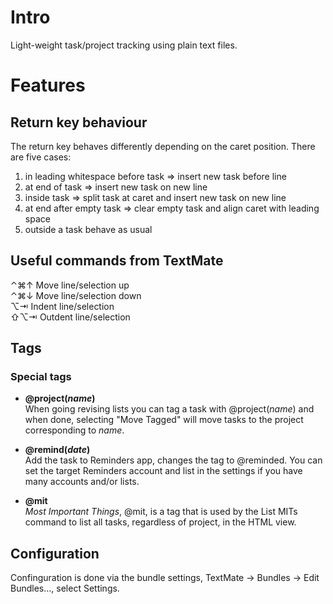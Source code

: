 # Intro

Light-weight task/project tracking using plain text files.

# Features

## Return key behaviour 

The return key behaves differently depending on the caret position. There are five cases:

1. in leading whitespace before task => insert new task before line
2. at end of task => insert new task on new line 
3. inside task => split task at caret and insert new task on new line 
4. at end after empty task => clear empty task and align caret with leading space 
5. outside a task behave as usual

## Useful commands from TextMate
⌃⌘↑ Move line/selection up  
⌃⌘↓ Move line/selection down  
⌥⇥ Indent line/selection  
⇧⌥⇥ Outdent line/selection  

## Tags

### Special tags

* **@project(*name*)**  
  When going revising lists you can tag a task with @project(*name*) and when done, selecting "Move Tagged" will move tasks to the project corresponding to *name*.

* **@remind(*date*)**  
  Add the task to Reminders app, changes the tag to @reminded.
  You can set the target Reminders account and list in the settings if you have many accounts and/or lists.

* **@mit**  
  *Most Important Things*, @mit, is a tag that is used by the List MITs command to list all tasks, regardless of project, in the HTML view. 

## Configuration

Confinguration is done via the bundle settings, TextMate -> Bundles -> Edit Bundles…, select Settings.


